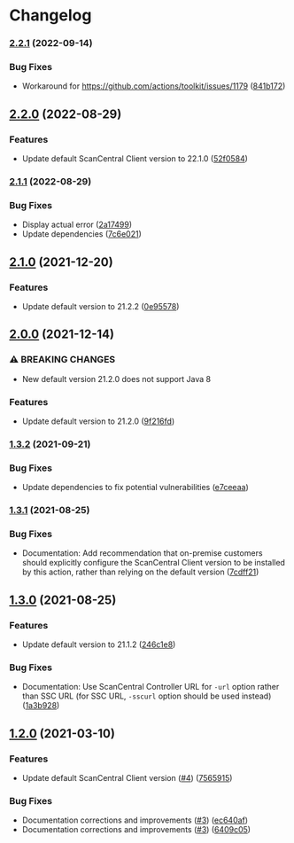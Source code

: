 # Changelog

### [2.2.1](https://www.github.com/fortify/gha-setup-scancentral-client/compare/v2.2.0...v2.2.1) (2022-09-14)


### Bug Fixes

* Workaround for https://github.com/actions/toolkit/issues/1179 ([841b172](https://www.github.com/fortify/gha-setup-scancentral-client/commit/841b1729d6c19bfe3dbc2f8d5850d258b02ebb74))

## [2.2.0](https://www.github.com/fortify/gha-setup-scancentral-client/compare/v2.1.1...v2.2.0) (2022-08-29)


### Features

* Update default ScanCentral Client version to 22.1.0 ([52f0584](https://www.github.com/fortify/gha-setup-scancentral-client/commit/52f0584bcc94f17c41db1ceec304e6c3462c83e7))

### [2.1.1](https://www.github.com/fortify/gha-setup-scancentral-client/compare/v2.1.0...v2.1.1) (2022-08-29)


### Bug Fixes

* Display actual error ([2a17499](https://www.github.com/fortify/gha-setup-scancentral-client/commit/2a174995a59f14f7854ae64742739f907167a82c))
* Update dependencies ([7c6e021](https://www.github.com/fortify/gha-setup-scancentral-client/commit/7c6e021be0153f045d1843d0f4eca0a428cea527))

## [2.1.0](https://www.github.com/fortify/gha-setup-scancentral-client/compare/v2.0.0...v2.1.0) (2021-12-20)


### Features

* Update default version to 21.2.2 ([0e95578](https://www.github.com/fortify/gha-setup-scancentral-client/commit/0e9557844802c0591d89e04d4cec1988ff8dcbc0))

## [2.0.0](https://www.github.com/fortify/gha-setup-scancentral-client/compare/v1.3.2...v2.0.0) (2021-12-14)


### ⚠ BREAKING CHANGES

* New default version 21.2.0 does not support Java 8

### Features

* Update default version to 21.2.0 ([9f216fd](https://www.github.com/fortify/gha-setup-scancentral-client/commit/9f216fdb121bb1378f5554d4e291fb8e0d9bd5c5))

### [1.3.2](https://www.github.com/fortify/gha-setup-scancentral-client/compare/v1.3.1...v1.3.2) (2021-09-21)


### Bug Fixes

* Update dependencies to fix potential vulnerabilities ([e7ceeaa](https://www.github.com/fortify/gha-setup-scancentral-client/commit/e7ceeaa321b13074b727295b1b4a625b88ce5988))

### [1.3.1](https://www.github.com/fortify/gha-setup-scancentral-client/compare/v1.3.0...v1.3.1) (2021-08-25)


### Bug Fixes

* Documentation: Add recommendation that on-premise customers should explicitly configure the ScanCentral Client version to be installed by this action, rather than relying on the default version ([7cdff21](https://www.github.com/fortify/gha-setup-scancentral-client/commit/7cdff2198f4602337bd4f249caad809718019bf3))

## [1.3.0](https://www.github.com/fortify/gha-setup-scancentral-client/compare/v1.2.0...v1.3.0) (2021-08-25)


### Features

* Update default version to 21.1.2 ([246c1e8](https://www.github.com/fortify/gha-setup-scancentral-client/commit/246c1e87a794d486894055aeae6629f989d3f339))


### Bug Fixes

* Documentation: Use ScanCentral Controller URL for `-url` option rather than SSC URL (for SSC URL, `-sscurl` option should be used instead) ([1a3b928](https://www.github.com/fortify/gha-setup-scancentral-client/commit/1a3b9283fdb6f58e2f10a39cff4fe390b2377ce1))

## [1.2.0](https://www.github.com/fortify/gha-setup-scancentral-client/compare/v1.1.1...v1.2.0) (2021-03-10)


### Features

* Update default ScanCentral Client version ([#4](https://www.github.com/fortify/gha-setup-scancentral-client/issues/4)) ([7565915](https://www.github.com/fortify/gha-setup-scancentral-client/commit/7565915d5b0de9d8a25c91df55127ab81944991b))


### Bug Fixes

* Documentation corrections and improvements ([#3](https://www.github.com/fortify/gha-setup-scancentral-client/issues/3)) ([ec640af](https://www.github.com/fortify/gha-setup-scancentral-client/commit/ec640af1fdc11a82186b873579d70af4029000f8))
* Documentation corrections and improvements ([#3](https://www.github.com/fortify/gha-setup-scancentral-client/issues/3)) ([6409c05](https://www.github.com/fortify/gha-setup-scancentral-client/commit/6409c0532be693b13fa2511e05967b208edd45be))
